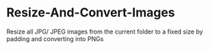 # Resize-And-Convert-Images
Resize all  JPG/ JPEG images from the current folder to a fixed size by padding and converting into PNGs
